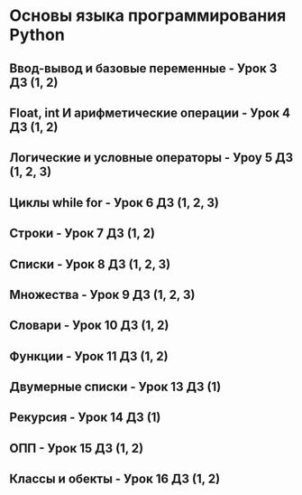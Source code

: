 # Основы языка программирования Python

## Ввод-вывод и базовые переменные  -  Урок 3 ДЗ (1, 2)

## Float, int И арифметические операции  -  Урок 4 ДЗ (1, 2)

## Логические и условные операторы  - Уроу 5 ДЗ (1, 2, 3) 

## Циклы while for - Урок 6 ДЗ (1, 2, 3)

## Строки - Урок 7 ДЗ (1, 2)

## Списки  - Урок 8 ДЗ (1, 2, 3)

## Множества - Урок 9 ДЗ (1, 2, 3)

## Словари - Урок 10 ДЗ (1, 2)

## Функции - Урок 11 ДЗ (1, 2)

## Двумерные списки - Урок 13 ДЗ (1)

## Рекурсия - Урок 14 ДЗ (1)

## ОПП - Урок 15 ДЗ (1, 2)

## Классы и обекты - Урок 16 ДЗ (1, 2)
